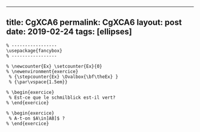 ---
 title: CgXCA6
 permalink: CgXCA6
 layout: post
 date: 2019-02-24
 tags: [ellipses]
 ---

```latex% % Dans le préambule
% -----------------
\usepackage{fancybox}
% -----------------

% \newcounter{Ex} \setcounter{Ex}{0}
% \newenvironment{exercice}
 % {\stepcounter{Ex} \Ovalbox{\bf\theEx} }
 % {\par\vspace{1.5em}}

% \begin{exercice}
 % Est-ce que le schmilblick est-il vert?
% \end{exercice}

% \begin{exercice}
 % A-t-on $A\in]AB]$ ?
% \end{exercice}
```